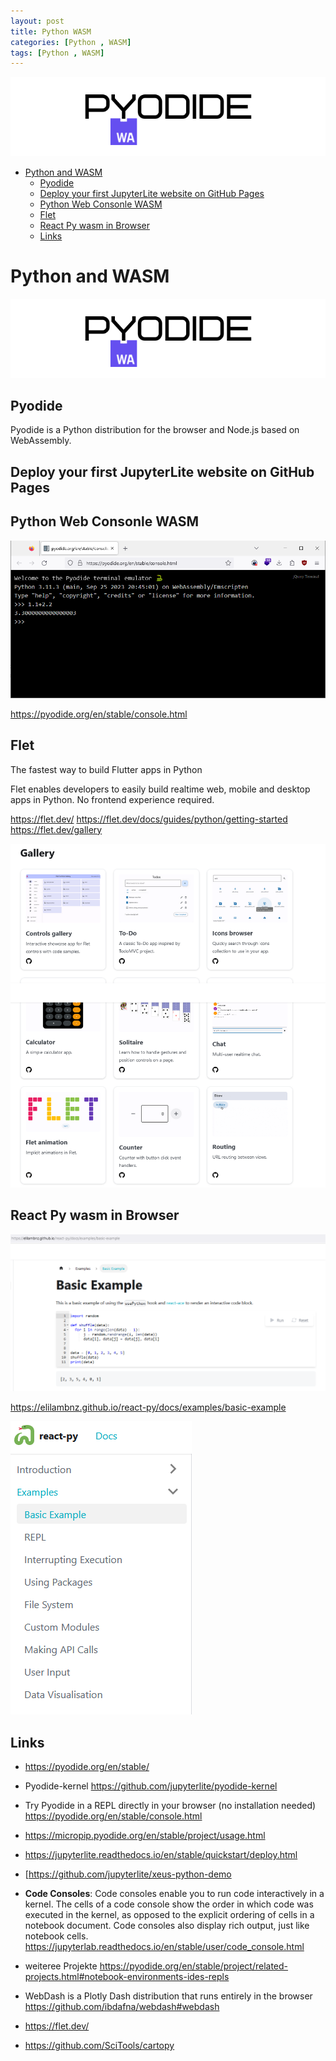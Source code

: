 ```yaml
---
layout: post
title: Python WASM  
categories: [Python , WASM]
tags: [Python , WASM]
---
```


![](../pics/2023-09-28-python-wasm_image_1.png)

- [Python and WASM](#python-and-wasm)
  - [Pyodide](#pyodide)
  - [Deploy your first JupyterLite website on GitHub Pages](#deploy-your-first-jupyterlite-website-on-github-pages)
  - [Python Web Consonle WASM](#python-web-consonle-wasm)
  - [Flet](#flet)
  - [React Py wasm in Browser](#react-py-wasm-in-browser)
  - [Links](#links)

# Python and WASM

![](../pics/2023-09-28-python-wasm_image_1.png)

## Pyodide
Pyodide is a Python distribution for the browser and Node.js based on WebAssembly.


## Deploy your first JupyterLite website on GitHub Pages

## Python Web Consonle WASM 
![](../pics/2023-09-28-python-wasm_image_2.png)

<https://pyodide.org/en/stable/console.html>
## Flet
The fastest way to build Flutter apps in Python

Flet enables developers to easily build realtime web, mobile and desktop apps in Python. No frontend experience required.

https://flet.dev/
https://flet.dev/docs/guides/python/getting-started
https://flet.dev/gallery

![](../pics/2023-09-28-python-wasm_image_3.png)

## React Py wasm in Browser

![](../pics/2023-09-28-python-wasm_image_4.png)

<https://elilambnz.github.io/react-py/docs/examples/basic-example>

![](../pics/2023-09-28-python-wasm_image_5.png)

## Links

- <https://pyodide.org/en/stable/>
- Pyodide-kernel  <https://github.com/jupyterlite/pyodide-kernel>

- Try Pyodide in a REPL directly in your browser (no installation needed) <https://pyodide.org/en/stable/console.html>
- <https://micropip.pyodide.org/en/stable/project/usage.html>

- <https://jupyterlite.readthedocs.io/en/stable/quickstart/deploy.html>
- [https://github.com/jupyterlite/xeus-python-demo
- **Code Consoles**: Code consoles enable you to run code interactively in a kernel. The cells of a code console show the order in which code was executed in the kernel, as opposed to the explicit ordering of cells in a notebook document. Code consoles also display rich output, just like notebook cells. <https://jupyterlab.readthedocs.io/en/stable/user/code_console.html>
- weiteree Projekte <https://pyodide.org/en/stable/project/related-projects.html#notebook-environments-ides-repls>
- WebDash is a Plotly Dash distribution that runs entirely in the browser <https://github.com/ibdafna/webdash#webdash>
- https://flet.dev/

- https://github.com/SciTools/cartopy